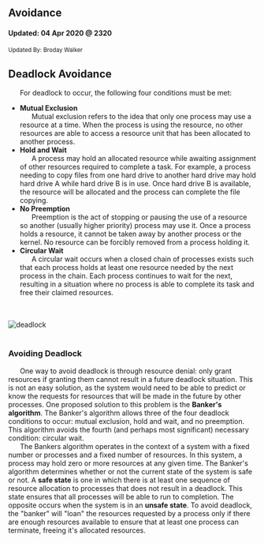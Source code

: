 ## Avoidance
#### Updated: 04 Apr 2020 @ 2320
<sup>Updated By: Broday Walker</sup>
## Deadlock Avoidance
&nbsp;&nbsp;&nbsp;&nbsp;&nbsp;&nbsp;For deadlock to occur, the following four conditions must be met:
+ __Mutual Exclusion__ <br>
&nbsp;&nbsp;&nbsp;&nbsp;&nbsp;&nbsp;Mutual exclusion refers to the idea that only one process may use a resource at a time. When the process is using the resource, no other resources are able to access a resource unit that has been allocated to another process.
+ __Hold and Wait__ <br>
&nbsp;&nbsp;&nbsp;&nbsp;&nbsp;&nbsp;A process may hold an allocated resource while awaiting assignment of other resources required to complete a task. For example, a process needing to copy files from one hard drive to another hard drive may hold hard drive A while hard drive B is in use. Once hard drive B is available, the resource will be allocated and the process can complete the file copying.
+ __No Preemption__ <br>
&nbsp;&nbsp;&nbsp;&nbsp;&nbsp;&nbsp;Preemption is the act of stopping or pausing the use of a resource so another (usually higher priority) process may use it. Once a process holds a resource, it cannot be taken away by another process or the kernel. No resource can be forcibly removed from a process holding it.
+ __Circular Wait__ <br>
&nbsp;&nbsp;&nbsp;&nbsp;&nbsp;&nbsp;A circular wait occurs when a closed chain of processes exists such that each process holds at least one resource needed by the next process in the chain. Each process continues to wait for the next, resulting in a situation where no process is able to complete its task and free their claimed resources.

<br><br>
![deadlock](https://cs2.msutexas.edu/~opsysuser/images/deadlock2.png)
<br><br>

### Avoiding Deadlock
&nbsp;&nbsp;&nbsp;&nbsp;&nbsp;&nbsp;One way to avoid deadlock is through resource denial: only grant resources if granting them cannot result in a future deadlock situation. This is not an easy solution, as the system would need to be able to predict or know the requests for resources that will be made in the future by other processes. One proposed solution to this problem is the __Banker's algorithm__. The Banker's algorithm allows three of the four deadlock conditions to occur: mutual exclusion, hold and wait, and no preemption. This algorithm avoids the fourth (and perhaps most significant) necessary condition: circular wait. 
<br>
&nbsp;&nbsp;&nbsp;&nbsp;&nbsp;&nbsp;The Bankers algorithm operates in the context of a system with a fixed number or processes and a fixed number of resources. In this system, a process may hold zero or more resources at any given time. The Banker's algorithm determines whether or not the current state of the system is safe or not. A __safe state__ is one in which there is at least one sequence of resource allocation to processes that does not result in a deadlock. This state ensures that all processes will be able to run to completion. The opposite occurs when the system is in an __unsafe state__. To avoid deadlock, the "banker" will "loan" the resources requested by a process only if there are enough resources available to ensure that at least one process can terminate, freeing it's allocated resources.

